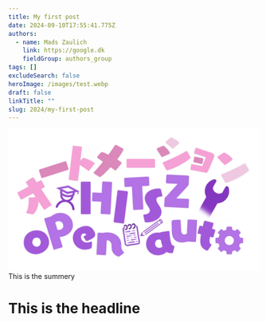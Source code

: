 ```yaml
---
title: My first post
date: 2024-09-10T17:55:41.775Z
authors:
  - name: Mads Zaulich
    link: https://google.dk
    fieldGroup: authors_group
tags: []
excludeSearch: false
heroImage: /images/test.webp
draft: false
linkTitle: ""
slug: 2024/my-first-post
---
```

![](HITSZOpenAuto.webp)
This is the summery
<!--more-->

# This is the headline
